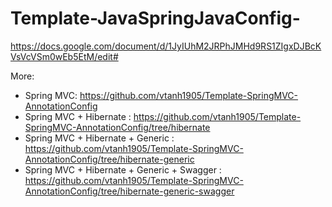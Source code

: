 # Template-JavaSpringJavaConfig-
https://docs.google.com/document/d/1JyIUhM2JRPhJMHd9RS1ZIgxDJBcKVsVcVSm0wEb5EtM/edit#

More:<br />
  + Spring MVC: https://github.com/vtanh1905/Template-SpringMVC-AnnotationConfig <br />
  + Spring MVC + Hibernate : https://github.com/vtanh1905/Template-SpringMVC-AnnotationConfig/tree/hibernate<br />
  + Spring MVC + Hibernate + Generic : https://github.com/vtanh1905/Template-SpringMVC-AnnotationConfig/tree/hibernate-generic<br />
  + Spring MVC + Hibernate + Generic + Swagger : https://github.com/vtanh1905/Template-SpringMVC-AnnotationConfig/tree/hibernate-generic-swagger<br />
